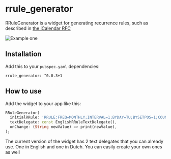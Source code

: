 # rrule_generator

RRuleGenerator is a widget for generating recurrence rules, such as described
in [the iCalendar RFC](https://datatracker.ietf.org/doc/html/rfc5545)

![Example one](https://jelter.net/rrule_example.png)

## Installation

Add this to your `pubspec.yaml` dependencies:

```
rrule_generator: ^0.0.3+1
```

## How to use

Add the widget to your app like this:

```dart
RRuleGenerator(
  initialRRule: 'RRULE:FREQ=MONTHLY;INTERVAL=1;BYDAY=TU;BYSETPOS=1;COUNT=9',
  textDelegate: const EnglishRRuleTextDelegate(),
  onChange: (String newValue) => print(newValue),
);
```

The current version of the widget has 2 text delegates that you can already use. One in English and one in Dutch. You can easily create your own ones as well